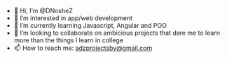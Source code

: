 - 👋 Hi, I’m @DNosheZ
- 👀 I’m interested in app/web development
- 🌱 I’m currently learning Javascript, Angular and POO
- 💞️ I’m looking to collaborate on ambicious projects that dare me to learn more than the things I learn in college
- 📫 How to reach me: adzprojectsby@gmail.com

<!---
DNosheZ/DNosheZ is a ✨ special ✨ repository because its `README.md` (this file) appears on your GitHub profile.
You can click the Preview link to take a look at your changes.
--->

